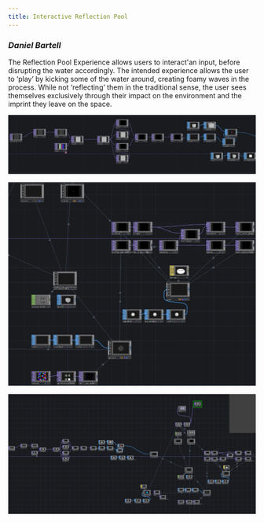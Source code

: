 ```yaml
---
title: Interactive Reflection Pool
---
```



### _Daniel Bartell_

The Reflection Pool Experience allows users to interact'an input, before disrupting the water accordingly. The intended experience allows the user to ‘play’ by kicking some of the water around, creating foamy waves in the process. While not ‘reflecting’ them in the traditional sense, the user sees themselves exclusively through their impact on the environment and the imprint they leave on the space.


![](photo1.png)

![](photo2.png)

![](photo3.png)